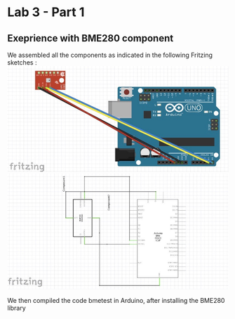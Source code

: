 # Lab 3 - Part 1 
## Exeprience with BME280 component

We assembled all the components as indicated in the following Fritzing sketches : ![We assembled all components as indicated in this fritzing sketches :](BME280.png?raw=true) 
![](BME280_Sketch.png?raw=true)

We then compiled the code bmetest in Arduino, after installing the BME280 library
